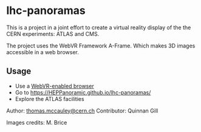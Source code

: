 # lhc-panoramas

This is a project in a joint effort to create a virtual reality display of the the CERN experiments: ATLAS and CMS.

The project uses the WebVR Framework A-Frame. Which makes 3D images accessible in a web browser.

## Usage
* Use a [WebVR-enabled browser](https://webvr.rocks/)
* Go to https://HEPPanoramic.github.io/lhc-panoramas/
* Explore the ATLAS facilities

Author: thomas.mccauley@cern.ch
Contributor: Quinnan Gill

Images credits: M. Brice

